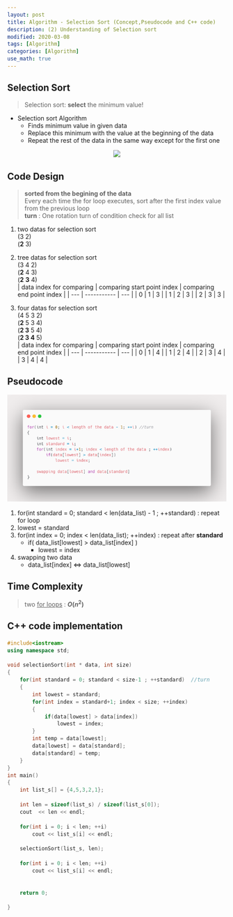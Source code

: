```yaml
---
layout: post
title: Algorithm - Selection Sort (Concept,Pseudocode and C++ code)
description: (2) Understanding of Selection sort
modified: 2020-03-08
tags: [Algorithm]
categories: [Algorithm]
use_math: true
---
```


## Selection Sort  

> Selection sort: __select__ the minimum value!  


* Selection sort Algorithm  
	* Finds minimum value in given data  
	* Replace this minimum with the value at the beginning of the data  
	* Repeat the rest of the data in the same way except for the first one  

<center>
	<a href="https://en.wikipedia.org/wiki/Selection_sort">
		<img src="https://upload.wikimedia.org/wikipedia/commons/9/94/Selection-Sort-Animation.gif"/>
	</a>
</center>

## Code Design   
> **sorted from the begining of the data**  
> Every each time the for loop executes, sort after the first index value from the previous loop  
> __turn__ : One rotation turn of condition check for all list   

1. two datas for selection sort   
(3 2)  
(**2** 3)  

2. tree datas for selection sort  
(3 4 2)  
(**2** 4 3)  
(**2** **3** 4)  
| data index for comparing  | comparing start point index  | comparing end point index  |
| --- | ----------- | --- |
| 0   | 1           | 3   |
| 1   | 2           | 3   |
| 2   | 3           | 3   |

3. four datas for selection sort  
(4 5 3 2)  
(**2** 5 3 4)  
(**2 3** 5 4)  
(**2 3 4** 5)  
| data index for comparing  | comparing start point index  | comparing end point index  |
| --- | ----------- | --- |
| 0   | 1           | 4   |
| 1   | 2           | 4   |
| 2   | 3           | 4   |
| 3   | 4           | 4   |


## Pseudocode  
[![carbon_code_highlighter](/images/carbonselectionsort.png)](https://carbon.now.sh/)

1. for(int standard = 0; standard < len(data_list) - 1 ; ++standard) : repeat for loop  
2. lowest = standard  
3. for(int index = 0; index < len(data_list); ++index) : repeat after __standard__   
	* if( data_list[lowest] > data_list[index] )
		* lowest = index
4. swapping two data  
	* data_list[index] <=> data_list[lowest]   


## Time Complexity
> two <u>for loops</u> : **$O(n^2)$**  

## C++ code implementation  
```cpp
#include<iostream>
using namespace std;

void selectionSort(int * data, int size)
{
	for(int standard = 0; standard < size-1 ; ++standard)  //turn 
	{
		int lowest = standard;
		for(int index = standard+1; index < size; ++index)
		{
			if(data[lowest] > data[index])
				lowest = index;
		}
		int temp = data[lowest];
		data[lowest] = data[standard];
		data[standard] = temp;
	}
}
int main()
{
	int list_s[] = {4,5,3,2,1};
	
	int len = sizeof(list_s) / sizeof(list_s[0]);
	cout  << len << endl;
	
	for(int i = 0; i < len; ++i)
		cout << list_s[i] << endl;
		
	selectionSort(list_s, len);
	
	for(int i = 0; i < len; ++i)
		cout << list_s[i] << endl;
		
		
	return 0;
	
}
```